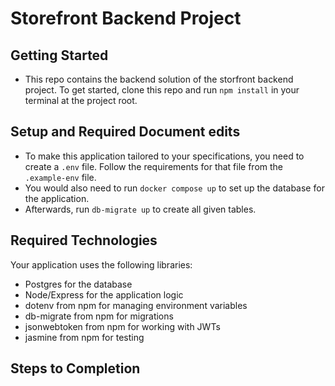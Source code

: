 # Storefront Backend Project

## Getting Started
- This repo contains the backend solution of the storfront backend project. To get started, clone this repo and run `npm install` in your terminal at the project root. 

## Setup and Required Document edits 
- To make this application tailored to your specifications, you need to create a `.env` file. Follow the requirements for that file from the `.example-env` file.
- You would also need to run `docker compose up` to set up the database for the application.
- Afterwards, run `db-migrate up` to create all given tables.



## Required Technologies
Your application uses the following libraries:
- Postgres for the database
- Node/Express for the application logic
- dotenv from npm for managing environment variables
- db-migrate from npm for migrations
- jsonwebtoken from npm for working with JWTs
- jasmine from npm for testing

## Steps to Completion